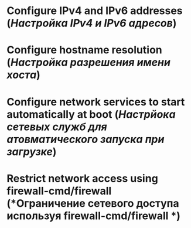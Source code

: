 # Configure IPv4 and IPv6 addresses (*Настройка IPv4 и IPv6 адресов*)
# Configure hostname resolution (*Настройка разрешения имени хоста*)
# Configure network services to start automatically at boot (*Настрйока сетевых служб для атовматического запуска при загрузке*)
# Restrict network access using firewall-cmd/firewall (*Ограничение сетевого доступа используя firewall-cmd/firewall *)